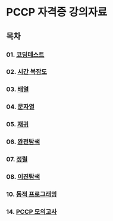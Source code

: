 # PCCP 자격증 강의자료

## 목차
### 01. [코딩테스트](https://github.com/leeyejin1231/pccp/tree/main/01_%EC%BD%94%EB%94%A9%20%ED%85%8C%EC%8A%A4%ED%8A%B8)
### 02. [시간 복잡도](https://github.com/leeyejin1231/pccp/tree/main/02_%EC%8B%9C%EA%B0%84%20%EB%B3%B5%EC%9E%A1%EB%8F%84)
### 03. [배열](https://github.com/leeyejin1231/pccp/tree/main/03_%EB%B0%B0%EC%97%B4)
### 04. [문자열](https://github.com/leeyejin1231/pccp/tree/main/04_%EB%AC%B8%EC%9E%90%EC%97%B4)
### 05. [재귀](https://github.com/leeyejin1231/pccp/tree/main/05_%EC%9E%AC%EA%B7%80)
### 06. [완전탐색](https://github.com/leeyejin1231/pccp/tree/main/06_%EC%99%84%EC%A0%84%20%ED%83%90%EC%83%89)
### 07. [정렬](https://github.com/leeyejin1231/pccp/tree/main/07_%EC%A0%95%EB%A0%AC)
### 08. [이진탐색](https://github.com/leeyejin1231/pccp/tree/main/08_%EC%9D%B4%EC%A7%84%20%ED%83%90%EC%83%89)
### 10. [동적 프로그래밍](https://github.com/leeyejin1231/pccp/tree/main/10_%EB%8F%99%EC%A0%81%20%ED%94%84%EB%A1%9C%EA%B7%B8%EB%9E%98%EB%B0%8D)
### 14. [PCCP 모의고사](https://github.com/leeyejin1231/pccp/tree/main/14_PCCP%20%EB%AA%A8%EC%9D%98%EA%B3%A0%EC%82%AC)
   
  
 
  
  
  
   
